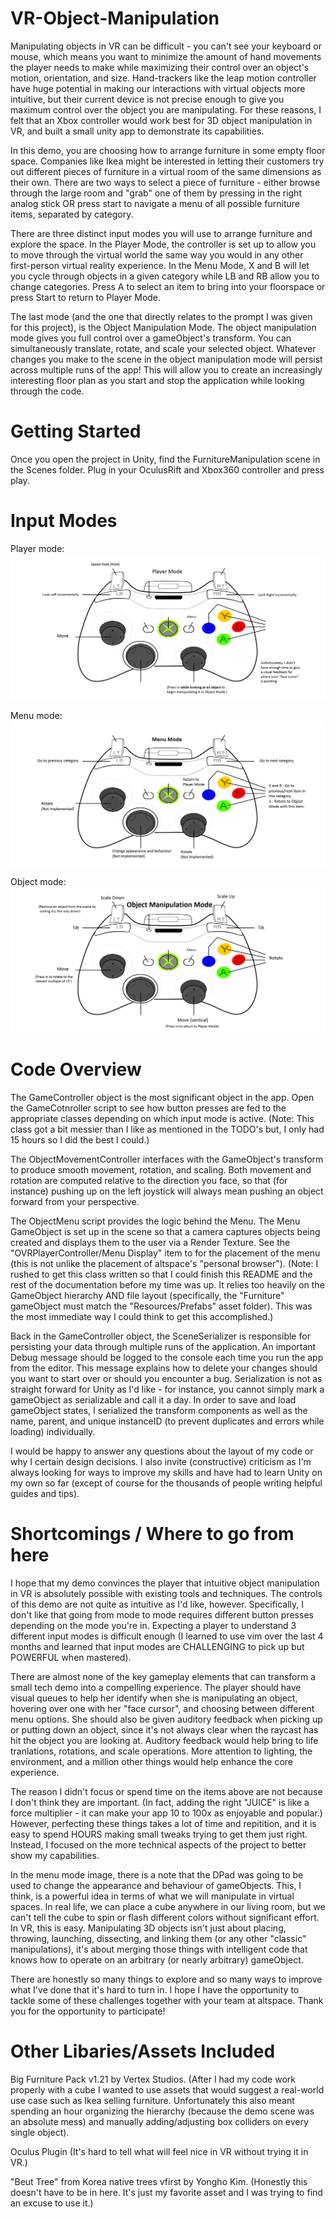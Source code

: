 VR-Object-Manipulation
======================
Manipulating objects in VR can be difficult - you can't see your keyboard or mouse, which means you want to minimize the amount of hand movements the player needs to make while maximizing their control over an object's motion, orientation, and size.  Hand-trackers like the leap motion controller have huge potential in making our interactions with virtual objects more intuitive, but their current device is not precise enough to give you maximum control over the object you are manipulating. For these reasons, I felt that an Xbox controller would work best for 3D object manipulation in VR, and built a small unity app to demonstrate its capabilities.

In this demo, you are choosing how to arrange furniture in some empty floor space. Companies like Ikea might be interested in letting their customers try out different pieces of furniture in a virtual room of the same dimensions as their own. There are two ways to select a piece of furniture - either browse through the large room and "grab" one of them by pressing in the right analog stick OR press start to navigate a menu of all possible furniture items, separated by category.

There are three distinct input modes you will use to arrange furniture and explore the space. In the Player Mode, the controller is set up to allow you to move through the virtual world the same way you would in any other first-person virtual reality experience. In the Menu Mode, X and B will let you cycle through objects in a given category while LB and RB allow you to change categories. Press A to select an item to bring into your floorspace or press Start to return to Player Mode.

The last mode (and the one that directly relates to the prompt I was given for this project), is the Object Manipulation Mode. The object manipulation mode gives you full control over a gameObject's transform. You can simultaneously translate, rotate, and scale your selected object. Whatever changes you make to the scene in the object manipulation mode will persist across multiple runs of the app! This will allow you to create an increasingly interesting floor plan as you start and stop the application while looking through the code.


Getting Started
===============
Once you open the project in Unity, find the FurnitureManipulation scene in the Scenes folder. Plug in your OculusRift and Xbox360 controller and press play.


Input Modes
===========
Player mode:
![player mode controls](https://github.com/johnshaughnessy/VR-Object-Manipulation/blob/master/player_mode_360.png)

Menu mode:
![menu mode controls](https://github.com/johnshaughnessy/VR-Object-Manipulation/blob/master/menu_mode_360.png)

Object mode:
![object mode controls](https://github.com/johnshaughnessy/VR-Object-Manipulation/blob/master/object_mode_360.png)


Code Overview
=============
The GameController object is the most significant object in the app. Open the GameCotnroller script to see how button presses are fed to the appropriate classes depending on which input mode is active. (Note: This class got a bit messier than I like as mentioned in the TODO's but, I only had 15 hours so I did the best I could.)

The ObjectMovementController interfaces with the GameObject's transform to produce smooth movement, rotation, and scaling. Both movement and rotation are computed relative to the direction you face, so that (for instance) pushing up on the left joystick will always mean pushing an object forward from your perspective.

The ObjectMenu script provides the logic behind the Menu. The Menu GameObject is set up in the scene so that a camera captures objects being created and displays them to the user via a Render Texture. See the "OVRPlayerController/Menu Display" item to for the placement of the menu (this is not unlike the placement of altspace's "personal browser"). (Note: I rushed to get this class written so that I could finish this README and the rest of the documentation before my time was up. It relies too heavily on the GameObject hierarchy AND file layout (specifically, the "Furniture" gameObject must match the "Resources/Prefabs" asset folder). This was the most immediate way I could think to get this accomplished.)

Back in the GameController object, the SceneSerializer is responsible for persisting your data through multiple runs of the application. An important Debug message should be logged to the console each time you run the app from the editor. This message explains how to delete your changes should you want to start over or should you encounter a bug. Serialization is not as straight forward for Unity as I'd like - for instance, you cannot simply mark a gameObject as serializable and call it a day. In order to save and load gameObject states, I serialized the transform components as well as the name, parent, and unique instanceID (to prevent duplicates and errors while loading) individually.

I would be happy to answer any questions about the layout of my code or why I certain design decisions. I also invite (constructive) criticism as I'm always looking for ways to improve my skills and have had to learn Unity on my own so far (except of course for the thousands of people writing helpful guides and tips).


Shortcomings / Where to go from here
====================================

I hope that my demo convinces the player that intuitive object manipulation in VR is absolutely possible with existing tools and techniques. The controls of this demo are not quite as intuitive as I'd like, however. Specifically, I don't like that going from mode to mode requires different button presses depending on the mode you're in. Expecting a player to understand 3 different input modes is difficult enough (I learned to use vim over the last 4 months and learned that input modes are CHALLENGING to pick up but POWERFUL when mastered).

There are almost none of the key gameplay elements that can transform a small tech demo into a compelling experience. The player should have visual queues to help her identify when she is manipulating an object, hovering over one with her "face cursor", and choosing between different menu options. She should also be given auditory feedback when picking up or putting down an object, since it's not always clear when the raycast has hit the object you are looking at. Auditory feedback would help bring to life tranlations, rotations, and scale operations. More attention to lighting, the environment, and a million other things would help enhance the core experience.

The reason I didn't focus or spend time on the items above are not because I don't think they are important. (In fact, adding the right "JUICE" is like a force multiplier - it can make your app 10 to 100x as enjoyable and popular.) However, perfecting these things takes a lot of time and repitition, and it is easy to spend HOURS making small tweaks trying to get them just right. Instead, I focused on the more technical aspects of the project to better show my capabilities.

In the menu mode image, there is a note that the DPad was going to be used to change the appearance and behaviour of gameObjects. This, I think, is a powerful idea in terms of what we will manipulate in virtual spaces. In real life, we can place a cube anywhere in our living room, but we can't tell the cube to spin or flash different colors without significant effort. In VR, this is easy. Manipulating 3D objects isn't just about placing, throwing, launching, dissecting, and linking them (or any other "classic" manipulations), it's about merging those things with intelligent code that knows how to operate on an arbitrary (or nearly arbitrary) gameObject.

There are honestly so many things to explore and so many ways to improve what I've done that it's hard to turn in. I hope I have the opportunity to tackle some of these challenges together with your team at altspace. Thank you for the opportunity to participate!

Other Libaries/Assets Included
==============================

Big Furniture Pack v1.21 by Vertex Studios. (After I had my code work properly with a cube I wanted to use assets that would suggest a real-world use case such as Ikea selling furniture. Unfortunately this also meant spending an hour organizing the hierarchy (because the demo scene was an absolute mess) and manually adding/adjusting box colliders on every single object).

Oculus Plugin (It's hard to tell what will feel nice in VR without trying it in VR.)

"Beut Tree" from Korea native trees vfirst by Yongho Kim. (Honestly this doesn't have to be in here. It's just my favorite asset and I was trying to find an excuse to use it.)


